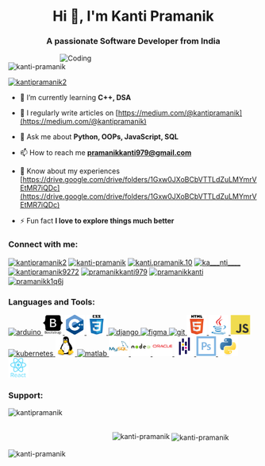<h1 align="center">Hi 👋, I'm Kanti Pramanik</h1>
<h3 align="center">A passionate Software Developer from India</h3>
<img align="right" alt="Coding" width="400" src="https://cdn.dribbble.com/users/1162077/screenshots/3848914/programmer.gif">

<p align="left"> <img src="https://komarev.com/ghpvc/?username=kanti-pramanik&label=Profile%20views&color=0e75b6&style=flat" alt="kanti-pramanik" /> </p>

<p align="left"> <a href="https://twitter.com/kantipramanik2" target="blank"><img src="https://img.shields.io/twitter/follow/kantipramanik2?logo=twitter&style=for-the-badge" alt="kantipramanik2" /></a> </p>

- 🌱 I’m currently learning **C++, DSA**

- 📝 I regularly write articles on [https://medium.com/@kantipramanik](https://medium.com/@kantipramanik)

- 💬 Ask me about **Python, OOPs, JavaScript, SQL**

- 📫 How to reach me **pramanikkanti979@gmail.com**

- 📄 Know about my experiences [https://drive.google.com/drive/folders/1Gxw0JXoBCbVTTLdZuLMYmrVEtMR7iQDc](https://drive.google.com/drive/folders/1Gxw0JXoBCbVTTLdZuLMYmrVEtMR7iQDc)

- ⚡ Fun fact **I love to explore things much better**

<h3 align="left">Connect with me:</h3>
<p align="left">
<a href="https://twitter.com/kantipramanik2" target="blank"><img align="center" src="https://raw.githubusercontent.com/rahuldkjain/github-profile-readme-generator/master/src/images/icons/Social/twitter.svg" alt="kantipramanik2" height="30" width="40" /></a>
<a href="https://linkedin.com/in/kanti-pramanik" target="blank"><img align="center" src="https://raw.githubusercontent.com/rahuldkjain/github-profile-readme-generator/master/src/images/icons/Social/linked-in-alt.svg" alt="kanti-pramanik" height="30" width="40" /></a>
<a href="https://fb.com/kanti.pramanik.10" target="blank"><img align="center" src="https://raw.githubusercontent.com/rahuldkjain/github-profile-readme-generator/master/src/images/icons/Social/facebook.svg" alt="kanti.pramanik.10" height="30" width="40" /></a>
<a href="https://instagram.com/ka___nti____" target="blank"><img align="center" src="https://raw.githubusercontent.com/rahuldkjain/github-profile-readme-generator/master/src/images/icons/Social/instagram.svg" alt="ka___nti____" height="30" width="40" /></a>
<a href="https://www.youtube.com/c/kantipramanik9272" target="blank"><img align="center" src="https://raw.githubusercontent.com/rahuldkjain/github-profile-readme-generator/master/src/images/icons/Social/youtube.svg" alt="kantipramanik9272" height="30" width="40" /></a>
<a href="https://www.hackerrank.com/pramanikkanti979" target="blank"><img align="center" src="https://raw.githubusercontent.com/rahuldkjain/github-profile-readme-generator/master/src/images/icons/Social/hackerrank.svg" alt="pramanikkanti979" height="30" width="40" /></a>
<a href="https://www.leetcode.com/pramanikkanti" target="blank"><img align="center" src="https://raw.githubusercontent.com/rahuldkjain/github-profile-readme-generator/master/src/images/icons/Social/leet-code.svg" alt="pramanikkanti" height="30" width="40" /></a>
<a href="https://auth.geeksforgeeks.org/user/pramanikk1q6j" target="blank"><img align="center" src="https://raw.githubusercontent.com/rahuldkjain/github-profile-readme-generator/master/src/images/icons/Social/geeks-for-geeks.svg" alt="pramanikk1q6j" height="30" width="40" /></a>
</p>

<h3 align="left">Languages and Tools:</h3>
<p align="left"> <a href="https://www.arduino.cc/" target="_blank" rel="noreferrer"> <img src="https://cdn.worldvectorlogo.com/logos/arduino-1.svg" alt="arduino" width="40" height="40"/> </a> <a href="https://getbootstrap.com" target="_blank" rel="noreferrer"> <img src="https://raw.githubusercontent.com/devicons/devicon/master/icons/bootstrap/bootstrap-plain-wordmark.svg" alt="bootstrap" width="40" height="40"/> </a> <a href="https://www.w3schools.com/cpp/" target="_blank" rel="noreferrer"> <img src="https://raw.githubusercontent.com/devicons/devicon/master/icons/cplusplus/cplusplus-original.svg" alt="cplusplus" width="40" height="40"/> </a> <a href="https://www.w3schools.com/css/" target="_blank" rel="noreferrer"> <img src="https://raw.githubusercontent.com/devicons/devicon/master/icons/css3/css3-original-wordmark.svg" alt="css3" width="40" height="40"/> </a> <a href="https://www.djangoproject.com/" target="_blank" rel="noreferrer"> <img src="https://cdn.worldvectorlogo.com/logos/django.svg" alt="django" width="40" height="40"/> </a> <a href="https://www.figma.com/" target="_blank" rel="noreferrer"> <img src="https://www.vectorlogo.zone/logos/figma/figma-icon.svg" alt="figma" width="40" height="40"/> </a> <a href="https://git-scm.com/" target="_blank" rel="noreferrer"> <img src="https://www.vectorlogo.zone/logos/git-scm/git-scm-icon.svg" alt="git" width="40" height="40"/> </a> <a href="https://www.w3.org/html/" target="_blank" rel="noreferrer"> <img src="https://raw.githubusercontent.com/devicons/devicon/master/icons/html5/html5-original-wordmark.svg" alt="html5" width="40" height="40"/> </a> <a href="https://www.java.com" target="_blank" rel="noreferrer"> <img src="https://raw.githubusercontent.com/devicons/devicon/master/icons/java/java-original.svg" alt="java" width="40" height="40"/> </a> <a href="https://developer.mozilla.org/en-US/docs/Web/JavaScript" target="_blank" rel="noreferrer"> <img src="https://raw.githubusercontent.com/devicons/devicon/master/icons/javascript/javascript-original.svg" alt="javascript" width="40" height="40"/> </a> <a href="https://kubernetes.io" target="_blank" rel="noreferrer"> <img src="https://www.vectorlogo.zone/logos/kubernetes/kubernetes-icon.svg" alt="kubernetes" width="40" height="40"/> </a> <a href="https://www.linux.org/" target="_blank" rel="noreferrer"> <img src="https://raw.githubusercontent.com/devicons/devicon/master/icons/linux/linux-original.svg" alt="linux" width="40" height="40"/> </a> <a href="https://www.mathworks.com/" target="_blank" rel="noreferrer"> <img src="https://upload.wikimedia.org/wikipedia/commons/2/21/Matlab_Logo.png" alt="matlab" width="40" height="40"/> </a> <a href="https://www.mysql.com/" target="_blank" rel="noreferrer"> <img src="https://raw.githubusercontent.com/devicons/devicon/master/icons/mysql/mysql-original-wordmark.svg" alt="mysql" width="40" height="40"/> </a> <a href="https://nodejs.org" target="_blank" rel="noreferrer"> <img src="https://raw.githubusercontent.com/devicons/devicon/master/icons/nodejs/nodejs-original-wordmark.svg" alt="nodejs" width="40" height="40"/> </a> <a href="https://www.oracle.com/" target="_blank" rel="noreferrer"> <img src="https://raw.githubusercontent.com/devicons/devicon/master/icons/oracle/oracle-original.svg" alt="oracle" width="40" height="40"/> </a> <a href="https://pandas.pydata.org/" target="_blank" rel="noreferrer"> <img src="https://raw.githubusercontent.com/devicons/devicon/2ae2a900d2f041da66e950e4d48052658d850630/icons/pandas/pandas-original.svg" alt="pandas" width="40" height="40"/> </a> <a href="https://www.photoshop.com/en" target="_blank" rel="noreferrer"> <img src="https://raw.githubusercontent.com/devicons/devicon/master/icons/photoshop/photoshop-line.svg" alt="photoshop" width="40" height="40"/> </a> <a href="https://www.python.org" target="_blank" rel="noreferrer"> <img src="https://raw.githubusercontent.com/devicons/devicon/master/icons/python/python-original.svg" alt="python" width="40" height="40"/> </a> <a href="https://reactjs.org/" target="_blank" rel="noreferrer"> <img src="https://raw.githubusercontent.com/devicons/devicon/master/icons/react/react-original-wordmark.svg" alt="react" width="40" height="40"/> </a> </p>

<h3 align="left">Support:</h3>
<p><a href="https://ko-fi.com/kantipramanik"> <img align="left" src="https://cdn.ko-fi.com/cdn/kofi3.png?v=3" height="50" width="210" alt="kantipramanik" /></a></p><br><br>

<p><img align="left" src="https://github-readme-stats.vercel.app/api/top-langs?username=kanti-pramanik&show_icons=true&locale=en&layout=compact" alt="kanti-pramanik" /></p>

<p>&nbsp;<img align="center" src="https://github-readme-stats.vercel.app/api?username=kanti-pramanik&show_icons=true&locale=en" alt="kanti-pramanik" /></p>

<p><img align="center" src="https://github-readme-streak-stats.herokuapp.com/?user=kanti-pramanik&" alt="kanti-pramanik" /></p>
